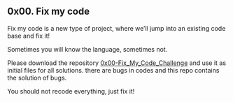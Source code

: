 ## 0x00. Fix my code

Fix my code is a new type of project, where we’ll jump into an existing code base and fix it!

Sometimes you will know the language, sometimes not.

Please download the repository [0x00-Fix_My_Code_Challenge](https://github.com/alx-tools/0x00-Fix_My_Code_Challenge) and use it as initial files for all solutions. there are bugs in codes and this repo contains the solution of bugs.

You should not recode everything, just fix it!